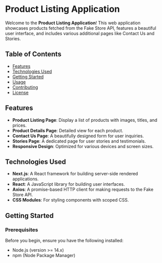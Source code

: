 # Product Listing Application

Welcome to the **Product Listing Application**! This web application showcases products fetched from the Fake Store API, features a beautiful user interface, and includes various additional pages like Contact Us and Stories.

## Table of Contents

- [Features](#features)
- [Technologies Used](#technologies-used)
- [Getting Started](#getting-started)
- [Usage](#usage)
- [Contributing](#contributing)
- [License](#license)

## Features

- **Product Listing Page**: Display a list of products with images, titles, and prices.
- **Product Details Page**: Detailed view for each product.
- **Contact Us Page**: A beautifully designed form for user inquiries.
- **Stories Page**: A dedicated page for user stories and testimonials.
- **Responsive Design**: Optimized for various devices and screen sizes.

## Technologies Used

- **Next.js**: A React framework for building server-side rendered applications.
- **React**: A JavaScript library for building user interfaces.
- **Axios**: A promise-based HTTP client for making requests to the Fake Store API.
- **CSS Modules**: For styling components with scoped CSS.

## Getting Started

### Prerequisites

Before you begin, ensure you have the following installed:

- Node.js (version >= 14.x)
- npm (Node Package Manager)


